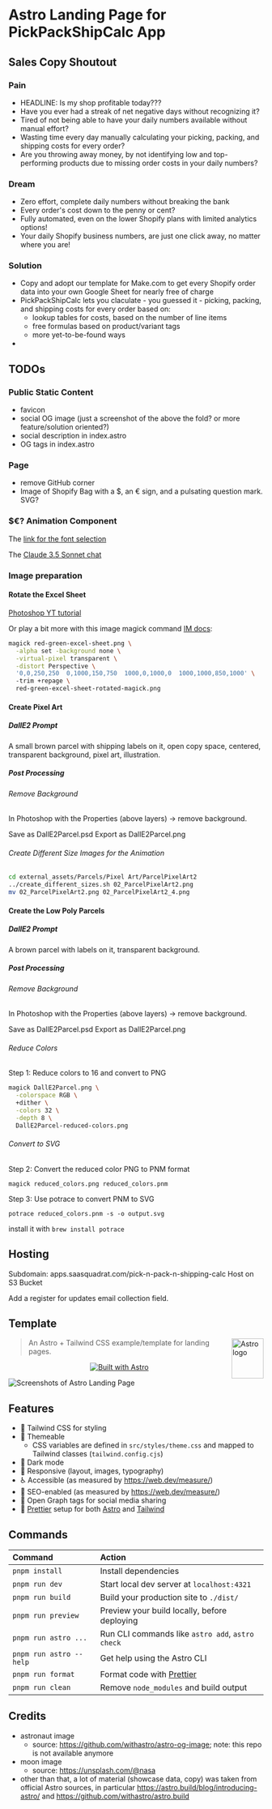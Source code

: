 # Astro Landing Page for PickPackShipCalc App

## Sales Copy Shoutout

### Pain

* HEADLINE: Is my shop profitable today???
* Have you ever had a streak of net negative days without recognizing it?
* Tired of not being able to have your daily numbers available without manual effort?
* Wasting time every day manually calculating your picking, packing, and shipping costs for every order?
* Are you throwing away money, by not identifying low and top-performing products due to missing order costs in your daily numbers?

### Dream

* Zero effort, complete daily numbers without breaking the bank
* Every order's cost down to the penny or cent?
* Fully automated, even on the lower Shopify plans with limited analytics options!
* Your daily Shopify business numbers, are just one click away, no matter where you are!

### Solution

* Copy and adopt our template for Make.com to get every Shopify order data into your own Google Sheet for nearly free of charge
* PickPackShipCalc lets you claculate - you guessed it - picking, packing, and shipping costs for every order based on:
  * lookup tables for costs, based on the number of line items
  * free formulas based on product/variant tags
  * more yet-to-be-found ways
* 

## TODOs

### Public Static Content

* favicon
* social OG image (just a screenshot of the above the fold? or more feature/solution oriented?)
* social description in index.astro
* OG tags in index.astro

### Page

* remove GitHub corner
* Image of Shopify Bag with a $, an € sign, and a pulsating question mark. SVG?

### $€? Animation Component

The [link for the font selection](https://fonts.google.com/?preview.text=%2B$%20-$%20%2B%E2%82%AC%20-%20%E2%82%AC%20%3F%3F%3F&query=rubik)

The [Claude 3.5 Sonnet chat](https://claude.ai/chat/8db04dd4-478a-40fe-a2be-3e780ef02d86)

### Image preparation

#### Rotate the Excel Sheet

[Photoshop YT tutorial](https://www.youtube.com/watch?v=8yVo3HGcJ2I)

Or play a bit more with this image magick command [IM docs](https://imagemagick.org/Usage/distorts/#perspective):

```bash
magick red-green-excel-sheet.png \
  -alpha set -background none \
  -virtual-pixel transparent \
  -distort Perspective \
  '0,0,250,250  0,1000,150,750  1000,0,1000,0  1000,1000,850,1000' \  
  -trim +repage \
  red-green-excel-sheet-rotated-magick.png
```

#### Create Pixel Art

##### DallE2 Prompt

A small brown parcel with shipping labels on it, open copy space, centered, transparent background, pixel art, illustration.

##### Post Processing

###### Remove Background

In Photoshop with the Properties (above layers) -> remove background.

Save as DallE2Parcel.psd
Export as DallE2Parcel.png

###### Create Different Size Images for the Animation

```bash
cd external_assets/Parcels/Pixel Art/ParcelPixelArt2
../create_different_sizes.sh 02_ParcelPixelArt2.png
mv 02_ParcelPixelArt2.png 02_ParcelPixelArt2_4.png
```

#### Create the Low Poly Parcels

##### DallE2 Prompt

A brown parcel with labels on it, transparent background.


##### Post Processing

###### Remove Background

In Photoshop with the Properties (above layers) -> remove background.

Save as DallE2Parcel.psd
Export as DallE2Parcel.png

###### Reduce Colors

Step 1: Reduce colors to 16 and convert to PNG

```bash
magick DallE2Parcel.png \
  -colorspace RGB \
  +dither \
  -colors 32 \
  -depth 8 \
  DallE2Parcel-reduced-colors.png
```

###### Convert to SVG

Step 2: Convert the reduced color PNG to PNM format

`magick reduced_colors.png reduced_colors.pnm`

Step 3: Use potrace to convert PNM to SVG

`potrace reduced_colors.pnm -s -o output.svg`

install it with `brew install potrace`

## Hosting

Subdomain: apps.saasquadrat.com/pick-n-pack-n-shipping-calc
Host on S3 Bucket

Add a register for updates email collection field.

## Template

<picture><source media="(prefers-color-scheme: dark)" srcset="https://astro.build/assets/press/astro-icon-light.png"><source media="(prefers-color-scheme: light)" srcset="https://astro.build/assets/press/astro-icon-dark.png"><img align="right" valign="center" height="79" width="63" src="https://astro.build/assets/press/astro-icon-dark.png" alt="Astro logo" /></picture>

> An Astro + Tailwind CSS example/template for landing pages.

<div align="center">

[![Built with Astro](https://astro.badg.es/v2/built-with-astro/small.svg)](https://astro.build)

</div>

![Screenshots of Astro Landing Page](screenshots.jpg)

## Features

- 💨 Tailwind CSS for styling
- 🎨 Themeable
  - CSS variables are defined in `src/styles/theme.css` and mapped to Tailwind classes (`tailwind.config.cjs`)
- 🌙 Dark mode
- 📱 Responsive (layout, images, typography)
- ♿ Accessible (as measured by https://web.dev/measure/)
- 🔎 SEO-enabled (as measured by https://web.dev/measure/)
- 🔗 Open Graph tags for social media sharing
- 💅 [Prettier](https://prettier.io/) setup for both [Astro](https://github.com/withastro/prettier-plugin-astro) and [Tailwind](https://github.com/tailwindlabs/prettier-plugin-tailwindcss)

## Commands

| Command                 | Action                                            |
| :---------------------- | :------------------------------------------------ |
| `pnpm install`          | Install dependencies                              |
| `pnpm run dev`          | Start local dev server at `localhost:4321`        |
| `pnpm run build`        | Build your production site to `./dist/`           |
| `pnpm run preview`      | Preview your build locally, before deploying      |
| `pnpm run astro ...`    | Run CLI commands like `astro add`, `astro check`  |
| `pnpm run astro --help` | Get help using the Astro CLI                      |
| `pnpm run format`       | Format code with [Prettier](https://prettier.io/) |
| `pnpm run clean`        | Remove `node_modules` and build output            |

## Credits

- astronaut image
  - source: https://github.com/withastro/astro-og-image; note: this repo is not available anymore
- moon image
  - source: https://unsplash.com/@nasa
- other than that, a lot of material (showcase data, copy) was taken from official Astro sources, in particular https://astro.build/blog/introducing-astro/ and https://github.com/withastro/astro.build
